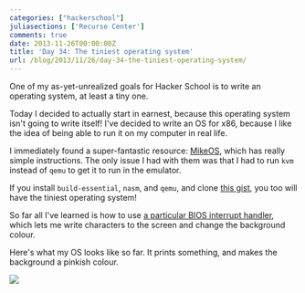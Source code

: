 ```yaml
---
categories: ["hackerschool"]
juliasections: ['Recurse Center']
comments: true
date: 2013-11-26T00:00:00Z
title: 'Day 34: The tiniest operating system'
url: /blog/2013/11/26/day-34-the-tiniest-operating-system/
---
```


One of my as-yet-unrealized goals for Hacker School is to write an
operating system, at least a tiny one.

Today I decided to actually start in earnest, because this operating
system isn't going to write itself! I've decided to write an OS for
x86, because I like the idea of being able to run it on my computer in
real life.

I immediately found a super-fantastic resource:
[MikeOS](http://mikeos.berlios.de/write-your-own-os.html), which has
really simple instructions. The only issue I had with them was that I
had to run `kvm` instead of `qemu` to get it to run in the emulator.

If you install `build-essential`, `nasm`, and `qemu`, and clone
[this gist](https://gist.github.com/jvns/7668292), you too will have
the tiniest operating system!

So far all I've learned is how to use
[a particular BIOS interrupt handler](https://en.wikipedia.org/wiki/INT_10H),
which lets me write characters to the screen and change the background colour.

Here's what my OS looks like so far. It prints something, and makes
the background a pinkish colour.

<img src="/images/my-first-os.png">

